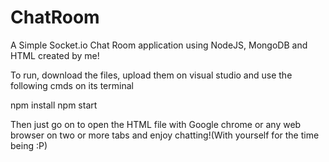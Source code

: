 # ChatRoom

A Simple Socket.io Chat Room application using NodeJS, MongoDB and HTML created by me!

To run, download the files, upload them on visual studio and use the following cmds on its terminal

npm install
npm start

Then just go on to open the HTML file with Google chrome or any web browser on two or more tabs and enjoy chatting!(With yourself for the time being :P)
